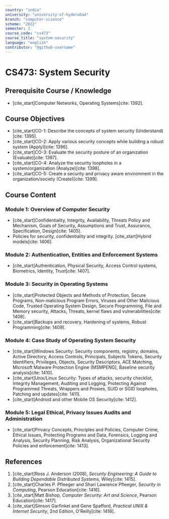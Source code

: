 ```yaml
---
country: "india"
university: "university-of-hyderabad"
branch: "computer-science"
scheme: "2022"
semester: 2
course_code: "cs473"
course_title: "system-security"
language: "english"
contributor: "@github-username"
---
```


# CS473: System Security

## Prerequisite Course / Knowledge
* [cite_start]Computer Networks, Operating Systems[cite: 1392].

## Course Objectives
* [cite_start]CO-1: Describe the concepts of system security (Understand)[cite: 1395].
* [cite_start]CO-2: Apply various security concepts while building a robust system (Apply)[cite: 1396].
* [cite_start]CO-3: Evaluate the security posture of an organization (Evaluate)[cite: 1397].
* [cite_start]CO-4: Analyze the security loopholes in a system/organization (Analyze)[cite: 1398].
* [cite_start]CO-5: Create a security and privacy aware environment in the organization/society (Create)[cite: 1399].

## Course Content

### Module 1: Overview of Computer Security
* [cite_start]Confidentiality, Integrity, Availability, Threats Policy and Mechanism, Goals of Security, Assumptions and Trust, Assurance, Specification, Design[cite: 1405].
* Policies for security, confidentiality and integrity. [cite_start]Hybrid models[cite: 1406].

### Module 2: Authentication, Entities and Enforcement Systems
* [cite_start]Authentication, Physical Security, Access Control systems, Biometrics, Identity, Trust[cite: 1407].

### Module 3: Security in Operating Systems
* [cite_start]Protected Objects and Methods of Protection, Secure Programs, Non-malicious Program Errors, Viruses and Other Malicious Code, Trusted Operating System Design, Secure Programming, File and Memory security, Attacks, Threats, kernel flaws and vulnerabilities[cite: 1408].
* [cite_start]Backups and recovery, Hardening of systems, Robust Programming[cite: 1409].

### Module 4: Case Study of Operating System Security
* [cite_start]Windows Security: Security components, registry, domains, Active Directory, Access Controls, Principals, Subjects Tokens, Security Identifiers, Privileges, Objects, Security Descriptors, ACE Matching, Microsoft Malware Protection Engine (MSMPENG), Baseline security analysis[cite: 1410].
* [cite_start]Unix/Linux Security: Types of attacks, security checklist, Integrity Management, Auditing and Logging, Protecting Against Programmed Threats, Wrappers and Proxies, SUID or SGID loopholes, Patching and updates[cite: 1411].
* [cite_start]Android and other Mobile OS Security[cite: 1412].

### Module 5: Legal Ethical, Privacy Issues Audits and Administration
* [cite_start]Privacy Concepts, Principles and Policies, Computer Crime, Ethical Issues, Protecting Programs and Data, Forensics, Logging and Analysis, Security Planning, Risk Analysis, Organizational Security Policies and enforcement[cite: 1413].

## References
1.  [cite_start]Ross J. Anderson (2008), *Security Engineering: A Guide to Building Dependable Distributed Systems*, Wiley[cite: 1415].
2.  [cite_start]Charles P. Pfleeger and Shari Lawrence Pfleeger, *Security in Computing*, Pearson Education[cite: 1416].
3.  [cite_start]Matt Bishop, *Computer Security: Art and Science*, Pearson Education[cite: 1417].
4.  [cite_start]Simson Garfinkel and Gene Spafford, *Practical UNIX & Internet Security*, 2nd Edition, O'Reilly[cite: 1418].